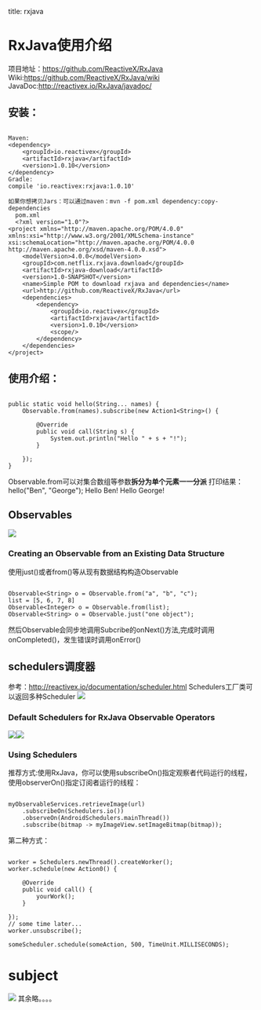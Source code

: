 title: rxjava 

#  RxJava使用介绍 
项目地址：https://github.com/ReactiveX/RxJava
Wiki:https://github.com/ReactiveX/RxJava/wiki
JavaDoc:http://reactivex.io/RxJava/javadoc/
##  安装： 

```

Maven:
<dependency>
    <groupId>io.reactivex</groupId>
    <artifactId>rxjava</artifactId>
    <version>1.0.10</version>
</dependency>
Gradle:
compile 'io.reactivex:rxjava:1.0.10'
  
如果你想拷贝Jars：可以通过maven：mvn -f pom.xml dependency:copy-dependencies
  pom.xml
  <?xml version="1.0"?>
<project xmlns="http://maven.apache.org/POM/4.0.0" xmlns:xsi="http://www.w3.org/2001/XMLSchema-instance" xsi:schemaLocation="http://maven.apache.org/POM/4.0.0 http://maven.apache.org/xsd/maven-4.0.0.xsd">
    <modelVersion>4.0.0</modelVersion>
    <groupId>com.netflix.rxjava.download</groupId>
    <artifactId>rxjava-download</artifactId>
    <version>1.0-SNAPSHOT</version>
    <name>Simple POM to download rxjava and dependencies</name>
    <url>http://github.com/ReactiveX/RxJava</url>
    <dependencies>
        <dependency>
            <groupId>io.reactivex</groupId>
            <artifactId>rxjava</artifactId>
            <version>1.0.10</version>
            <scope/>
        </dependency>
    </dependencies>
</project>

```
##  使用介绍： 
```

public static void hello(String... names) {
    Observable.from(names).subscribe(new Action1<String>() {

        @Override
        public void call(String s) {
            System.out.println("Hello " + s + "!");
        }

    });
}

```
Observable.from可以对集合数组等参数**拆分为单个元素一一分派**
打印结果：
hello("Ben", "George");
Hello Ben!
Hello George!
##  Observables 
![](/data/dokuwiki/opensourcelearn/rxjava_rxandroid/pasted/20150531-070103.png)
###  Creating an Observable from an Existing Data Structure 
使用just()或者from()等从现有数据结构构造Observable
```

Observable<String> o = Observable.from("a", "b", "c");
list = [5, 6, 7, 8]
Observable<Integer> o = Observable.from(list);
Observable<String> o = Observable.just("one object");

```
然后Observable会同步地调用Subcribe的onNext()方法,完成时调用onCompleted()，发生错误时调用onError()

##  schedulers调度器 
参考：http://reactivex.io/documentation/scheduler.html
Schedulers工厂类可以返回多种Scheduler
![](/data/dokuwiki/opensourcelearn/rxjava_rxandroid/pasted/20150531-064449.png)
###  Default Schedulers for RxJava Observable Operators 
![](/data/dokuwiki/opensourcelearn/rxjava_rxandroid/pasted/20150531-064821.png)![](/data/dokuwiki/opensourcelearn/rxjava_rxandroid/pasted/20150531-064836.png)
###  Using Schedulers 
推荐方式:使用RxJava，你可以使用subscribeOn()指定观察者代码运行的线程，使用observerOn()指定订阅者运行的线程：
```

myObservableServices.retrieveImage(url)
    .subscribeOn(Schedulers.io())
    .observeOn(AndroidSchedulers.mainThread())
    .subscribe(bitmap -> myImageView.setImageBitmap(bitmap));

```

第二种方式：
```

worker = Schedulers.newThread().createWorker();
worker.schedule(new Action0() {

    @Override
    public void call() {
        yourWork();
    }

});
// some time later...
worker.unsubscribe();

someScheduler.schedule(someAction, 500, TimeUnit.MILLISECONDS);

```

#  subject 
![](/data/dokuwiki/opensourcelearn/rxjava_rxandroid/pasted/20150531-070416.png)
其余略。。。。
